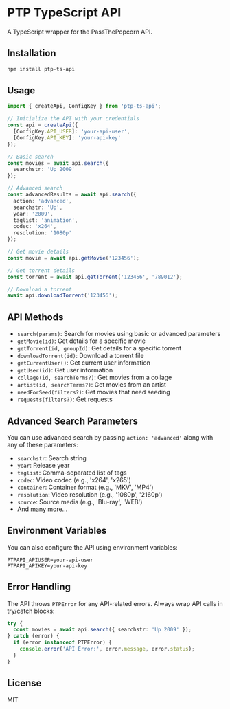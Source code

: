 # PTP TypeScript API

A TypeScript wrapper for the PassThePopcorn API.

## Installation

```bash
npm install ptp-ts-api
```

## Usage

```typescript
import { createApi, ConfigKey } from 'ptp-ts-api';

// Initialize the API with your credentials
const api = createApi({
  [ConfigKey.API_USER]: 'your-api-user',
  [ConfigKey.API_KEY]: 'your-api-key'
});

// Basic search
const movies = await api.search({
  searchstr: 'Up 2009'
});

// Advanced search
const advancedResults = await api.search({
  action: 'advanced',
  searchstr: 'Up',
  year: '2009',
  taglist: 'animation',
  codec: 'x264',
  resolution: '1080p'
});

// Get movie details
const movie = await api.getMovie('123456');

// Get torrent details
const torrent = await api.getTorrent('123456', '789012');

// Download a torrent
await api.downloadTorrent('123456');
```

## API Methods

- `search(params)`: Search for movies using basic or advanced parameters
- `getMovie(id)`: Get details for a specific movie
- `getTorrent(id, groupId)`: Get details for a specific torrent
- `downloadTorrent(id)`: Download a torrent file
- `getCurrentUser()`: Get current user information
- `getUser(id)`: Get user information
- `collage(id, searchTerms?)`: Get movies from a collage
- `artist(id, searchTerms?)`: Get movies from an artist
- `needForSeed(filters?)`: Get movies that need seeding
- `requests(filters?)`: Get requests

## Advanced Search Parameters

You can use advanced search by passing `action: 'advanced'` along with any of these parameters:

- `searchstr`: Search string
- `year`: Release year
- `taglist`: Comma-separated list of tags
- `codec`: Video codec (e.g., 'x264', 'x265')
- `container`: Container format (e.g., 'MKV', 'MP4')
- `resolution`: Video resolution (e.g., '1080p', '2160p')
- `source`: Source media (e.g., 'Blu-ray', 'WEB')
- And many more...

## Environment Variables

You can also configure the API using environment variables:

```env
PTPAPI_APIUSER=your-api-user
PTPAPI_APIKEY=your-api-key
```

## Error Handling

The API throws `PTPError` for any API-related errors. Always wrap API calls in try/catch blocks:

```typescript
try {
  const movies = await api.search({ searchstr: 'Up 2009' });
} catch (error) {
  if (error instanceof PTPError) {
    console.error('API Error:', error.message, error.status);
  }
}
```

## License

MIT
